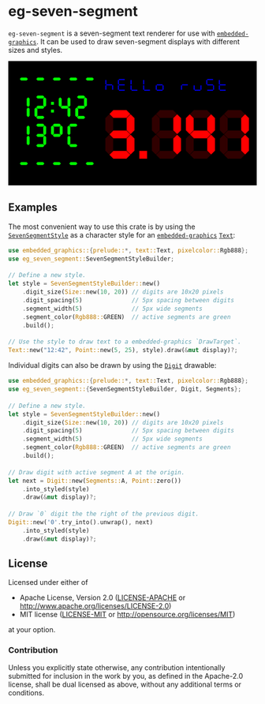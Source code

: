 # eg-seven-segment

`eg-seven-segment` is a seven-segment text renderer for use with
[`embedded-graphics`]. It can be used to draw seven-segment displays with
different sizes and styles.

![eg-seven-segment example][img1]

## Examples

The most convenient way to use this crate is by using the [`SevenSegmentStyle`] as a
character style for an [`embedded-graphics`] [`Text`]:

```rust
use embedded_graphics::{prelude::*, text::Text, pixelcolor::Rgb888};
use eg_seven_segment::SevenSegmentStyleBuilder;

// Define a new style.
let style = SevenSegmentStyleBuilder::new()
    .digit_size(Size::new(10, 20)) // digits are 10x20 pixels
    .digit_spacing(5)              // 5px spacing between digits
    .segment_width(5)              // 5px wide segments
    .segment_color(Rgb888::GREEN)  // active segments are green
    .build();

// Use the style to draw text to a embedded-graphics `DrawTarget`.
Text::new("12:42", Point::new(5, 25), style).draw(&mut display)?;
```

Individual digits can also be drawn by using the [`Digit`] drawable:

```rust
use embedded_graphics::{prelude::*, text::Text, pixelcolor::Rgb888};
use eg_seven_segment::{SevenSegmentStyleBuilder, Digit, Segments};

// Define a new style.
let style = SevenSegmentStyleBuilder::new()
    .digit_size(Size::new(10, 20)) // digits are 10x20 pixels
    .digit_spacing(5)              // 5px spacing between digits
    .segment_width(5)              // 5px wide segments
    .segment_color(Rgb888::GREEN)  // active segments are green
    .build();

// Draw digit with active segment A at the origin.
let next = Digit::new(Segments::A, Point::zero())
    .into_styled(style)
    .draw(&mut display)?;

// Draw `0` digit the the right of the previous digit.
Digit::new('0'.try_into().unwrap(), next)
    .into_styled(style)
    .draw(&mut display)?;
```

[`embedded-graphics`]: https://docs.rs/embedded-graphics
[`Text`]: https://docs.rs/embedded-graphics/latest/embeddded_graphics/text/struct.Text.html
[`SevenSegmentStyle`]: https://docs.rs/eg-seven-segment/latest/eg_seven_segment/struct.SevenSegmentStyle.html
[`Digit`]: https://docs.rs/eg-seven-segment/latest/eg_seven_segment/struct.Digit.html
[img1]: assets/styles.png

[`embedded-graphics`]: embedded_graphics
[`Text`]: embedded_graphics::text::Text

## License

Licensed under either of

- Apache License, Version 2.0 ([LICENSE-APACHE](LICENSE-APACHE) or
  http://www.apache.org/licenses/LICENSE-2.0)
- MIT license ([LICENSE-MIT](LICENSE-MIT) or http://opensource.org/licenses/MIT)

at your option.

### Contribution

Unless you explicitly state otherwise, any contribution intentionally submitted for inclusion in the
work by you, as defined in the Apache-2.0 license, shall be dual licensed as above, without any
additional terms or conditions.
